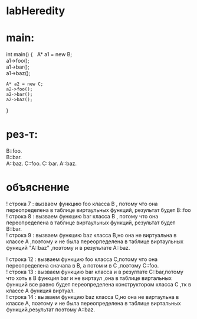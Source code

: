 # labHeredity

# main:

 int main() { 
    A* a1 = new B;    
    a1->foo();    
    a1->bar();    
    a1->baz();    
          
    A* a2 = new C;     
    a2->foo();    
    a2->bar();    
    a2->baz();    
}

# рез-т:

B::foo.  
B::bar.  
A::baz. 
C::foo. 
C::bar. 
A::baz. 

# объяснение 
 ! строка 7 : вызваем функцию foo класса B , потому что она переопределена в таблице виртаульных функций,  результат будет B::foo    
 ! строка 8 : вызваем функцию bar класса B , потому что она переопределена в таблице виртаульных функций, результат будет B::bar.    
 ! строка 9 : вызваем функцию baz класса B,но  она не виртуальна в классе А ,поэтому и не была переорпеделена в таблице виртаульных функций "A::baz" ,поэтому и в результате A::baz. 

 ! строка 12 : вызваем функцию foo класса C,потому что она переопределена сначала в В, а потом и в С ,поэтому  C::foo.  
 ! строка 13 : вызваем функцию bar класса  и в резултате C::bar,потому что  хоть в В функция  bar и не виртаул ,она в таблице виртальных функций все равно будет переопределена конструктором класса С ,тк в классе А функция виртуал.  
 ! строка 14 : вызваем функцию baz класса C,но она не виртаульна в классе А, поэтому и не была переопределена в таблице виртальных функций,результат поэтому A::baz.  
 
